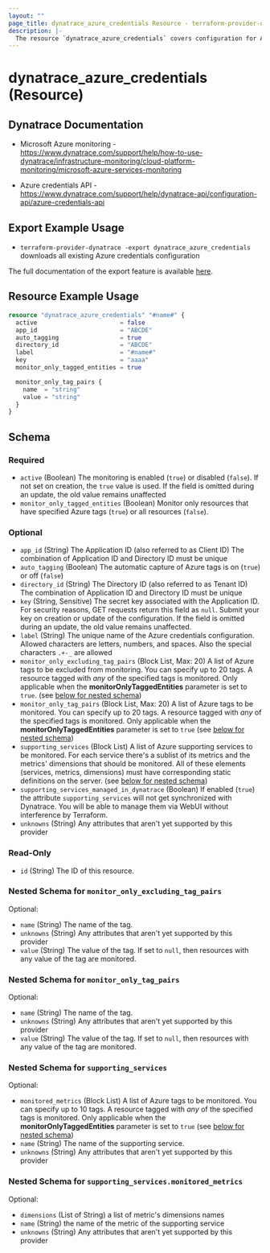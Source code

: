 ```yaml
---
layout: ""
page_title: dynatrace_azure_credentials Resource - terraform-provider-dynatrace"
description: |-
  The resource `dynatrace_azure_credentials` covers configuration for Azure credentials
---
```


# dynatrace_azure_credentials (Resource)

## Dynatrace Documentation

- Microsoft Azure monitoring - https://www.dynatrace.com/support/help/how-to-use-dynatrace/infrastructure-monitoring/cloud-platform-monitoring/microsoft-azure-services-monitoring

- Azure credentials API - https://www.dynatrace.com/support/help/dynatrace-api/configuration-api/azure-credentials-api

## Export Example Usage

- `terraform-provider-dynatrace -export dynatrace_azure_credentials` downloads all existing Azure credentials configuration

The full documentation of the export feature is available [here](https://registry.terraform.io/providers/dynatrace-oss/dynatrace/latest/docs/guides/export-v2).

## Resource Example Usage

```terraform
resource "dynatrace_azure_credentials" "#name#" {
  active                       = false
  app_id                       = "ABCDE"
  auto_tagging                 = true
  directory_id                 = "ABCDE"
  label                        = "#name#"
  key                          = "aaaa"
  monitor_only_tagged_entities = true

  monitor_only_tag_pairs {
    name  = "string"
    value = "string"
  }
}
```

<!-- schema generated by tfplugindocs -->
## Schema

### Required

- `active` (Boolean) The monitoring is enabled (`true`) or disabled (`false`).  If not set on creation, the `true` value is used.  If the field is omitted during an update, the old value remains unaffected
- `monitor_only_tagged_entities` (Boolean) Monitor only resources that have specified Azure tags (`true`) or all resources (`false`).

### Optional

- `app_id` (String) The Application ID (also referred to as Client ID)  The combination of Application ID and Directory ID must be unique
- `auto_tagging` (Boolean) The automatic capture of Azure tags is on (`true`) or off (`false`)
- `directory_id` (String) The Directory ID (also referred to as Tenant ID)  The combination of Application ID and Directory ID must be unique
- `key` (String, Sensitive) The secret key associated with the Application ID.  For security reasons, GET requests return this field as `null`. Submit your key on creation or update of the configuration. If the field is omitted during an update, the old value remains unaffected.
- `label` (String) The unique name of the Azure credentials configuration.  Allowed characters are letters, numbers, and spaces. Also the special characters `.+-_` are allowed
- `monitor_only_excluding_tag_pairs` (Block List, Max: 20) A list of Azure tags to be excluded from monitoring.  You can specify up to 20 tags. A resource tagged with *any* of the specified tags is monitored.  Only applicable when the **monitorOnlyTaggedEntities** parameter is set to `true`. (see [below for nested schema](#nestedblock--monitor_only_excluding_tag_pairs))
- `monitor_only_tag_pairs` (Block List, Max: 20) A list of Azure tags to be monitored.  You can specify up to 20 tags. A resource tagged with *any* of the specified tags is monitored.  Only applicable when the **monitorOnlyTaggedEntities** parameter is set to `true` (see [below for nested schema](#nestedblock--monitor_only_tag_pairs))
- `supporting_services` (Block List) A list of Azure supporting services to be monitored. For each service there's a sublist of its metrics and the metrics' dimensions that should be monitored. All of these elements (services, metrics, dimensions) must have corresponding static definitions on the server. (see [below for nested schema](#nestedblock--supporting_services))
- `supporting_services_managed_in_dynatrace` (Boolean) If enabled (`true`) the attribute `supporting_services` will not get synchronized with Dynatrace. You will be able to manage them via WebUI without interference by Terraform.
- `unknowns` (String) Any attributes that aren't yet supported by this provider

### Read-Only

- `id` (String) The ID of this resource.

<a id="nestedblock--monitor_only_excluding_tag_pairs"></a>
### Nested Schema for `monitor_only_excluding_tag_pairs`

Optional:

- `name` (String) The name of the tag.
- `unknowns` (String) Any attributes that aren't yet supported by this provider
- `value` (String) The value of the tag.   If set to `null`, then resources with any value of the tag are monitored.


<a id="nestedblock--monitor_only_tag_pairs"></a>
### Nested Schema for `monitor_only_tag_pairs`

Optional:

- `name` (String) The name of the tag.
- `unknowns` (String) Any attributes that aren't yet supported by this provider
- `value` (String) The value of the tag.   If set to `null`, then resources with any value of the tag are monitored.


<a id="nestedblock--supporting_services"></a>
### Nested Schema for `supporting_services`

Optional:

- `monitored_metrics` (Block List) A list of Azure tags to be monitored.  You can specify up to 10 tags. A resource tagged with *any* of the specified tags is monitored.  Only applicable when the **monitorOnlyTaggedEntities** parameter is set to `true` (see [below for nested schema](#nestedblock--supporting_services--monitored_metrics))
- `name` (String) The name of the supporting service.
- `unknowns` (String) Any attributes that aren't yet supported by this provider

<a id="nestedblock--supporting_services--monitored_metrics"></a>
### Nested Schema for `supporting_services.monitored_metrics`

Optional:

- `dimensions` (List of String) a list of metric's dimensions names
- `name` (String) the name of the metric of the supporting service
- `unknowns` (String) Any attributes that aren't yet supported by this provider
 